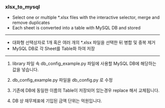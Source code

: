 ### xlsx_to_mysql

* Select one or multiple *.xlsx files with the interactive selector, merge and remove duplicates
* Each sheet is converted into a table with MySQL DB and stored

-----

* 대화형 선택상자로 1개 혹은 여러 개의 *.xlsx 파일을 선택한 뒤 병합 및 중복 제거
* MySQL DB로 각 Sheet를 Table화 하여 저장

-----

1. library 파일 속 db_config_example.py 파일에 사용할 MySQL DB에 해당하는 값을 넣습니다.

2. db_config_example.py 파일을 db_config.py 로 수정

3. 기존에 DB에 동일한 이름의 Table이 저장되어 있는경우 replace 해서 교체됩니다.

4. DB 상 재무제표에 기입된 금액 단위는 억원입니다.
